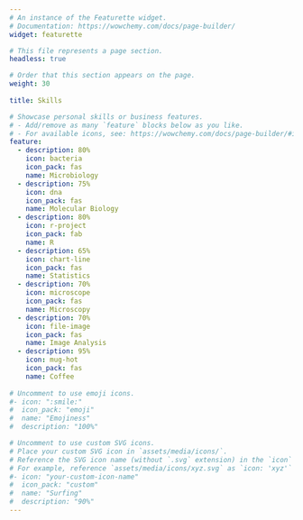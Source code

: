 ```yaml
---
# An instance of the Featurette widget.
# Documentation: https://wowchemy.com/docs/page-builder/
widget: featurette

# This file represents a page section.
headless: true

# Order that this section appears on the page.
weight: 30
   
title: Skills

# Showcase personal skills or business features.
# - Add/remove as many `feature` blocks below as you like.
# - For available icons, see: https://wowchemy.com/docs/page-builder/#icons
feature:
  - description: 80%
    icon: bacteria
    icon_pack: fas
    name: Microbiology
  - description: 75%
    icon: dna
    icon_pack: fas
    name: Molecular Biology
  - description: 80%
    icon: r-project
    icon_pack: fab
    name: R
  - description: 65%
    icon: chart-line
    icon_pack: fas
    name: Statistics
  - description: 70%
    icon: microscope
    icon_pack: fas
    name: Microscopy
  - description: 70%
    icon: file-image
    icon_pack: fas
    name: Image Analysis
  - description: 95%
    icon: mug-hot
    icon_pack: fas
    name: Coffee
    
# Uncomment to use emoji icons.
#- icon: ":smile:"
#  icon_pack: "emoji"
#  name: "Emojiness"
#  description: "100%"

# Uncomment to use custom SVG icons.
# Place your custom SVG icon in `assets/media/icons/`.
# Reference the SVG icon name (without `.svg` extension) in the `icon` field.
# For example, reference `assets/media/icons/xyz.svg` as `icon: 'xyz'`
#- icon: "your-custom-icon-name"
#  icon_pack: "custom"
#  name: "Surfing"
#  description: "90%"
---
```

